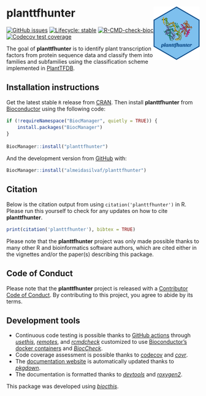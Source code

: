 
<!-- README.md is generated from README.Rmd. Please edit that file -->

# planttfhunter <img src="man/figures/logo.png" align="right" height="139" />

<!-- badges: start -->

[![GitHub
issues](https://img.shields.io/github/issues/almeidasilvaf/planttfhunter)](https://github.com/almeidasilvaf/planttfhunter/issues)
[![Lifecycle:
stable](https://img.shields.io/badge/lifecycle-stable-brightgreen.svg)](https://lifecycle.r-lib.org/articles/stages.html#stable)
[![R-CMD-check-bioc](https://github.com/almeidasilvaf/planttfhunter/workflows/R-CMD-check-bioc/badge.svg)](https://github.com/almeidasilvaf/planttfhunter/actions)
[![Codecov test
coverage](https://codecov.io/gh/almeidasilvaf/planttfhunter/branch/master/graph/badge.svg)](https://codecov.io/gh/almeidasilvaf/planttfhunter?branch=master)
<!-- badges: end -->

The goal of **planttfhunter** is to identify plant transcription factors
from protein sequence data and classify them into families and
subfamilies using the classification scheme implemented in
[PlantTFDB](https://doi.org/10.1093/nar/gkz1020).

## Installation instructions

Get the latest stable `R` release from
[CRAN](http://cran.r-project.org/). Then install **planttfhunter** from
[Bioconductor](http://bioconductor.org/) using the following code:

``` r
if (!requireNamespace("BiocManager", quietly = TRUE)) {
    install.packages("BiocManager")
}

BiocManager::install("planttfhunter")
```

And the development version from
[GitHub](https://github.com/almeidasilvaf/planttfhunter) with:

``` r
BiocManager::install("almeidasilvaf/planttfhunter")
```

## Citation

Below is the citation output from using `citation('planttfhunter')` in
R. Please run this yourself to check for any updates on how to cite
**planttfhunter**.

``` r
print(citation('planttfhunter'), bibtex = TRUE)
```

Please note that the **planttfhunter** project was only made possible
thanks to many other R and bioinformatics software authors, which are
cited either in the vignettes and/or the paper(s) describing this
package.

## Code of Conduct

Please note that the **planttfhunter** project is released with a
[Contributor Code of
Conduct](http://bioconductor.org/about/code-of-conduct/). By
contributing to this project, you agree to abide by its terms.

## Development tools

-   Continuous code testing is possible thanks to [GitHub
    actions](https://www.tidyverse.org/blog/2020/04/usethis-1-6-0/)
    through *[usethis](https://CRAN.R-project.org/package=usethis)*,
    *[remotes](https://CRAN.R-project.org/package=remotes)*, and
    *[rcmdcheck](https://CRAN.R-project.org/package=rcmdcheck)*
    customized to use [Bioconductor’s docker
    containers](https://www.bioconductor.org/help/docker/) and
    *[BiocCheck](https://bioconductor.org/packages/3.15/BiocCheck)*.
-   Code coverage assessment is possible thanks to
    [codecov](https://codecov.io/gh) and
    *[covr](https://CRAN.R-project.org/package=covr)*.
-   The [documentation
    website](http://almeidasilvaf.github.io/planttfhunter) is
    automatically updated thanks to
    *[pkgdown](https://CRAN.R-project.org/package=pkgdown)*.
-   The documentation is formatted thanks to
    *[devtools](https://CRAN.R-project.org/package=devtools)* and
    *[roxygen2](https://CRAN.R-project.org/package=roxygen2)*.

This package was developed using
*[biocthis](https://bioconductor.org/packages/3.15/biocthis)*.
